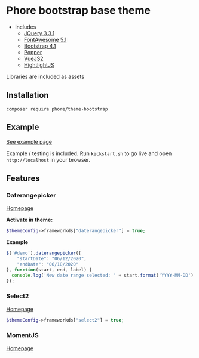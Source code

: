 # Phore bootstrap base theme

- Includes 
    - [JQuery 3.3.1]()
    - [FontAwesome 5.1]() 
    - [Bootstrap 4.1]()
    - [Popper]()
    - [VueJS2]()
    - [HightlightJS]()
    
Libraries are included as assets

## Installation

```
composer require phore/theme-bootstrap
```

## Example

[See example page](https://phore.github.io/phore-theme-bootstrap/docs)

Example / testing is included. Run `kickstart.sh` to go live and open
`http://localhost` in your browser. 

## Features

### Daterangepicker

[Homepage](http://www.daterangepicker.com/#config)

**Activate in theme:**
```php
$themeConfig->frameworkds["daterangepicker"] = true;
```

**Example**

```javascript
$('#demo').daterangepicker({
    "startDate": "06/12/2020",
    "endDate": "06/18/2020"
}, function(start, end, label) {
  console.log('New date range selected: ' + start.format('YYYY-MM-DD') + ' to ' + end.format('YYYY-MM-DD') + ' (predefined range: ' + label + ')');
});
```

### Select2

[Homepage](https://select2.org/getting-started/basic-usage)

```php
$themeConfig->frameworkds["select2"] = true;
```


### MomentJS

[Homepage](https://momentjs.com/)
